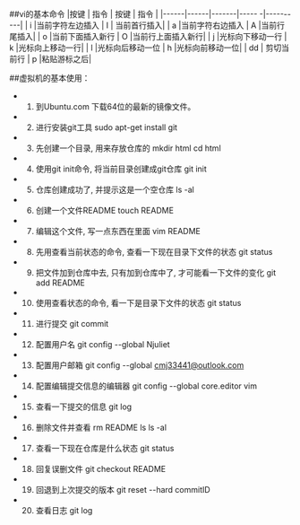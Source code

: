 ##vi的基本命令
|按键  |	    指令     |	按键  | 	指令  |
|------|------|-------|----- -|----------|
| i 	|当前字符左边插入 |	   I   | 当前首行插入|
| a 	|当前字符右边插入 |    A	 |当前行尾插入|
| o 	|当前下面插入新行 |	   O   |当前行上面插入新行|
| j 	|光标向下移动一行 |    k   |光标向上移动一行|
| l 	|光标向后移动一位 |	   h   |光标向前移动一位|
| dd  |	剪切当前行     |    p   |粘贴游标之后|

##虚拟机的基本使用：
* 1. 到Ubuntu.com 下载64位的最新的镜像文件。
* 2. 进行安装git工具 sudo apt-get install git
* 3. 先创建一个目录, 用来存放仓库的  mkdir html  cd html
* 4. 使用git init命令, 将当前目录创建成git仓库  git init
* 5. 仓库创建成功了, 并提示这是一个空仓库 ls -al
* 6. 创建一个文件README touch README
* 7. 编辑这个文件, 写一点东西在里面 vim README
* 8. 先用查看当前状态的命令, 查看一下现在目录下文件的状态 git status
* 9. 把文件加到仓库中去, 只有加到仓库中了, 才可能看一下文件的变化 git add README
* 10. 使用查看状态的命令, 看一下是目录下文件的状态 git status
* 11. 进行提交 git commit
* 12. 配置用户名 git config --global Njuliet
* 13. 配置用户邮箱 git config --global cmj33441@outlook.com
* 14. 配置编辑提交信息的编辑器 git config --global core.editor vim
* 15. 查看一下提交的信息 git log
* 16. 删除文件并查看 rm README ls ls -al
* 17. 查看一下现在仓库是什么状态 git status
* 18. 回复误删文件 git checkout README
* 19. 回退到上次提交的版本 git reset --hard commitID
* 20. 查看日志 git log
